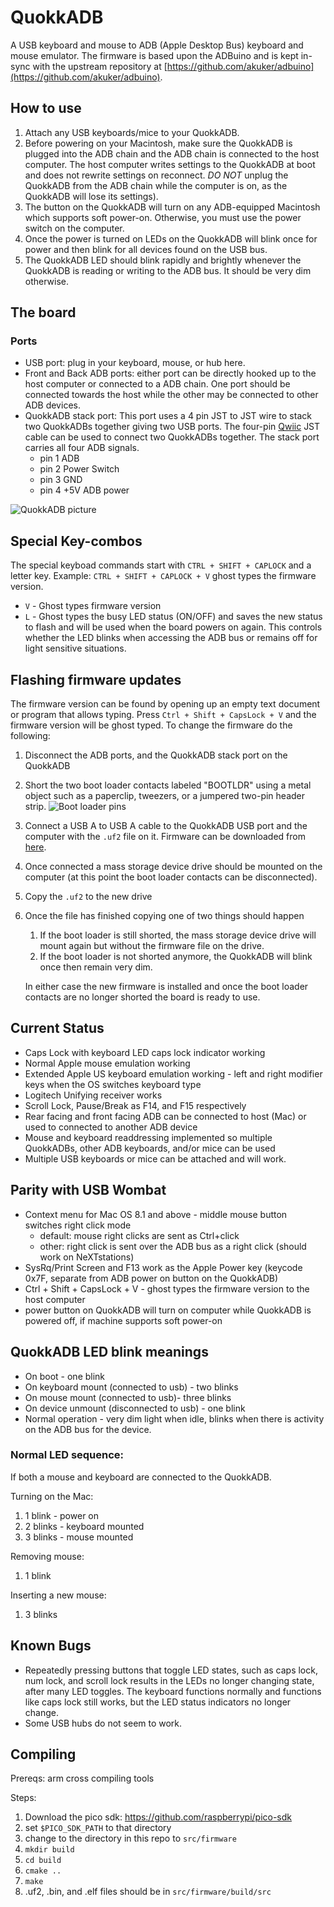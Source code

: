 # QuokkADB
A USB keyboard and mouse to ADB (Apple Desktop Bus) keyboard and mouse emulator.
The firmware is based upon the ADBuino and is kept in-sync with the upstream repository at [https://github.com/akuker/adbuino](https://github.com/akuker/adbuino).

## How to use
1. Attach any USB keyboards/mice to your QuokkADB.
2. Before powering on your Macintosh, make sure the QuokkADB is plugged into the ADB chain and
the ADB chain is connected to the host computer. The host computer writes settings to the QuokkADB at boot and does not rewrite settings on reconnect. *DO NOT* unplug the QuokkADB from the ADB chain while the computer is on, as the QuokkADB will lose its settings).
4. The button on the QuokkADB will turn on any ADB-equipped Macintosh which supports soft power-on. Otherwise, you must use the power switch on the computer.
5. Once the power is turned on LEDs on the QuokkADB will blink once for power and then blink for all devices found on the USB bus.
6. The QuokkADB LED should blink rapidly and brightly whenever the QuokkADB is reading or writing to the ADB bus. It should be very dim otherwise.


## The board
### Ports
 - USB port: plug in your keyboard, mouse, or hub here.
 - Front and Back ADB ports: either port can be directly hooked up to the host computer or connected to a ADB chain. One port should be connected towards the host while the other may be connected to other ADB devices.
 - QuokkADB stack port: This port uses a 4 pin JST to JST wire to stack two QuokkADBs together giving two USB ports. The four-pin [Qwiic](https://www.sparkfun.com/categories/tags/qwiic-cables) JST cable can be used to connect two QuokkADBs together.
The stack port carries all four ADB signals.
    - pin 1 ADB
    - pin 2 Power Switch
    - pin 3 GND
    - pin 4 +5V ADB power


![QuokkADB picture](images/quokkadb.jpg)

## Special Key-combos
The special keyboad commands start with `CTRL + SHIFT + CAPLOCK` and a letter key.  Example: `CTRL + SHIFT + CAPLOCK + V` ghost types the firmware version.
 - `V` - Ghost types firmware version
 - `L` - Ghost types the busy LED status (ON/OFF) and saves the new status to flash and will be used when the board powers on again. This controls
 whether the LED blinks when accessing the ADB bus or remains off for light sensitive situations.

## Flashing firmware updates 
The firmware version can be found by opening up an empty text document or program that allows typing. 
Press `Ctrl + Shift + CapsLock + V` and the firmware version will be ghost typed.
To change the firmware do the following:
1. Disconnect the ADB ports, and the QuokkADB stack port on the QuokkADB
2. Short the two boot loader contacts labeled "BOOTLDR" using a metal object such as a paperclip, tweezers, or a jumpered two-pin header strip.
![Boot loader pins](images/quokkadb-bootloader.jpg)
3. Connect a USB A to USB A cable to the QuokkADB USB port and
the computer with the `.uf2` file on it. Firmware can be downloaded from [here](https://github.com/rabbitholecomputing/QuokkADB-firmware/releases).
1. Once connected a mass storage device drive should be mounted on the computer (at this point the boot loader contacts can be 
disconnected).  
1. Copy the `.uf2` to the new drive
2. Once the file has finished copying one of two things should happen
     1. If the boot loader is still shorted, the mass storage device drive will mount again but without the firmware file on the drive. 
     2. If the boot loader is not shorted anymore, the QuokkADB will blink once then remain very dim.

     In either case the new firmware is installed and once the
     boot loader contacts are no longer shorted the board is ready to use.

## Current Status
 - Caps Lock with keyboard LED caps lock indicator working
 - Normal Apple mouse emulation working
 - Extended Apple US keyboard emulation working - left and right modifier keys when the OS switches keyboard type
 - Logitech Unifying receiver works
 - Scroll Lock, Pause/Break as F14, and F15 respectively 
 - Rear facing and front facing ADB can be connected to host (Mac)
 or used to connected to another ADB device
 - Mouse and keyboard readdressing implemented so multiple QuokkADBs, other ADB keyboards, and/or mice can be used 
 - Multiple USB keyboards or mice can be attached and will work.

## Parity with USB Wombat
 - Context menu for Mac OS 8.1 and above - middle mouse button switches right click mode
   - default: mouse right clicks are sent as Ctrl+click
   - other:  right click is sent over the ADB bus as a right click (should work on NeXTstations)
 - SysRq/Print Screen and F13 work as the Apple Power key (keycode 0x7F, separate from ADB power on button on the QuokkADB)
 - Ctrl + Shift + CapsLock + V - ghost types the firmware version to the host computer
 - power button on QuokkADB will turn on computer while QuokkADB is powered off, if machine supports soft power-on
  
## QuokkADB LED blink meanings
 - On boot - one blink
 - On keyboard mount (connected to usb) - two blinks
 - On mouse mount (connected to usb)- three blinks
 - On device unmount (disconnected to usb) - one blink
 - Normal operation - very dim light when idle, blinks when there is activity on the ADB bus for the device.

### Normal LED sequence:
If both a mouse and keyboard are connected to the QuokkADB.

Turning on the Mac:
 1. 1 blink - power on
 2. 2 blinks - keyboard mounted
 3. 3 blinks - mouse mounted

Removing mouse:
 1. 1 blink

Inserting a new mouse:
 1. 3 blinks

## Known Bugs
 - Repeatedly pressing buttons that toggle LED states, such as caps lock, num lock, and scroll lock results in the LEDs no longer changing state, after many LED toggles. The keyboard functions normally and functions like caps lock still works, but the LED status indicators no longer change.
 - Some USB hubs do not seem to work.

## Compiling
Prereqs: arm cross compiling tools

Steps:
1. Download the pico sdk: https://github.com/raspberrypi/pico-sdk
2. set `$PICO_SDK_PATH` to that directory
3. change to the directory in this repo to `src/firmware`
4. `mkdir build`
5. `cd build`
6. `cmake ..`
7. `make`
8. .uf2, .bin, and .elf files should be in `src/firmware/build/src`
